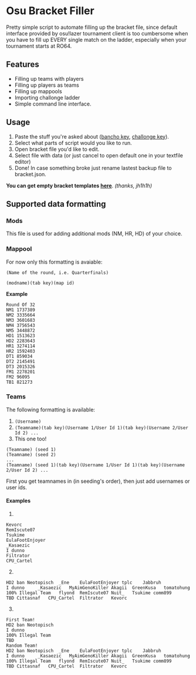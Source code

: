 # Osu Bracket Filler
Pretty simple script to automate filling up the bracket file, since default interface provided by osu!lazer tournament client is too cumbersome when you have to fill up EVERY single match on the ladder, especially when your tournament starts at RO64.

## Features
- Filling up teams with players
- Filling up players as teams
- Filling up mappools
- Importing challonge ladder
- Simple command line interface.

## Usage
1. Paste the stuff you're asked about ([bancho key](https://osu.ppy.sh/p/api/), [challonge key](https://challonge.com/settings/developer)).
2. Select what parts of script would you like to run.
3. Open bracket file you'd like to edit.
4. Select file with data (or just cancel to open default one in your textfile editor)
5. Done! In case something broke just rename lastest backup file to bracket.json.

**You can get empty bracket templates [here](https://drive.google.com/drive/folders/1xkMeKuUYl9wp4I-VJzM2P8XOUlWGiX1f)**. _(thanks, jh1h1h)_

## Supported data formatting

### Mods
This file is used for adding additional mods (NM, HR, HD) of your choice.

### Mappool
For now only this formatting is avaiable:

`(Name of the round, i.e. Quarterfinals)`

`(modname)(tab key)(map id)`

**Example**

```csv
Round Of 32
NM1	1737389
NM2	3335664
NM3	3601683
NM4	3756543
NM5	3448872
HD1	1513623
HD2	2283643
HR1	3274114
HR2	1592403
DT1	859034
DT2	2145491
DT3	2015326
FM1	2278201
FM2	96095
TB1	821273
```

### Teams
The following formatting is available:
1. `(Username)`
2. `(Teamname)(tab key)(Username 1/User Id 1)(tab key)(Username 2/User Id 2) ...`
3. This one too!
```csv
(Teamname) (seed 1)
(Teamname) (seed 2)
...
(Teamname) (seed 1)(tab key)(Username 1/User Id 1)(tab key)(Username 2/User Id 2) ...
```
First you get teamnames in (in seeding's order), then just add usernames or user ids.
#### Examples
1.
```csv
Kevorc
RemIscute07
Tsukime
EulaFootEnjoyer
_Kasaezic
I dunno
Filtrator
CPU_Cartel
```
2.
```csv
HD2 ban	Neotopisch	_Ene	EulaFootEnjoyer	tplc	Jabbruh
I dunno 	_Kasaezic	MyAimGenoKiller	Akagii	GreenKusa	tomatohung
100% Illegal Team	flyond	RemIscute07	Nuit_	Tsukime	comm899
TBD	Cittasnaf	CPU_Cartel	Filtrator	Kevorc
```
3.
```csv
First Team!
HD2 ban	Neotopisch
I dunno
100% Illegal Team
TBD
Random Team!
HD2 ban	Neotopisch	_Ene	EulaFootEnjoyer	tplc	Jabbruh
I dunno 	_Kasaezic	MyAimGenoKiller	Akagii	GreenKusa	tomatohung
100% Illegal Team	flyond	RemIscute07	Nuit_	Tsukime	comm899
TBD	Cittasnaf	CPU_Cartel	Filtrator	Kevorc
```